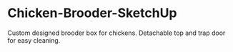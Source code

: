 # Chicken-Brooder-SketchUp
Custom designed brooder box for chickens. Detachable top and trap door for easy cleaning.
